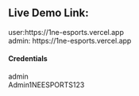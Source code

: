 <h2>Live Demo Link:</h2>
 user:https://1ne-esports.vercel.app <br/>
 admin:
  https://1ne-esports.vercel.app
  <h4>Credentials</h4>
  admin<br/>
 Admin1NEESPORTS123
